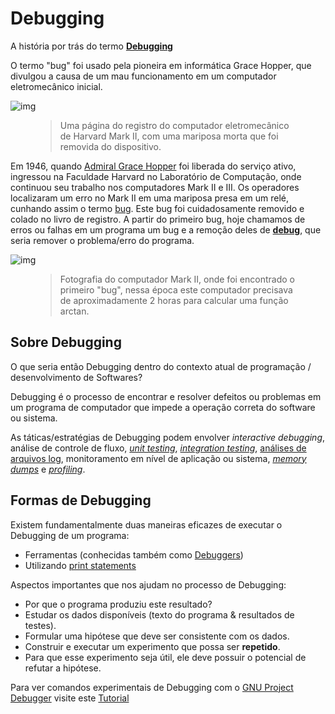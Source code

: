 # Debugging 

A história por trás do termo **[Debugging](https://en.wikipedia.org/wiki/Debugging)**

O termo "bug" foi usado pela pioneira em informática Grace Hopper, que divulgou a causa de um mau funcionamento em um computador eletromecânico inicial. 

![img](https://i.ibb.co/gPKPdBn/fbug.jpg)

<figure>
    <blockquote>
        <p>Uma página do registro do computador eletromecânico de Harvard Mark II, com uma mariposa morta que foi removida do dispositivo.</p>
    </blockquote>
</figure>

Em 1946, quando [Admiral Grace Hopper](https://en.wikipedia.org/wiki/Admiral_Grace_Hopper) foi liberada do serviço ativo, ingressou na Faculdade Harvard no Laboratório de Computação, onde continuou seu trabalho nos computadores Mark II e III. Os operadores localizaram um erro no Mark II em uma mariposa presa em um relé, cunhando assim o termo [bug](https://en.wikipedia.org/wiki/Software_bug). Este bug foi cuidadosamente removido e colado no livro de registro. A partir do primeiro bug, hoje chamamos de erros ou falhas em um programa um bug e a remoção deles de **[debug](https://en.wikipedia.org/wiki/Debugging)**, que seria remover o problema/erro do programa.

![img](https://i.ibb.co/HGY2Sx9/markII.jpg)

<figure>
    <blockquote>
        <p>Fotografia do computador Mark II, onde foi encontrado o primeiro "bug", nessa época este computador precisava de aproximadamente 2 horas para calcular uma função arctan.</p>
    </blockquote>
</figure>

## Sobre Debugging

O que seria então Debugging dentro do contexto atual de programação / desenvolvimento de Softwares?

Debugging é o processo de encontrar e resolver defeitos ou problemas em um programa de computador que impede a operação correta do software ou sistema.

As táticas/estratégias de Debugging podem envolver *interactive debugging*, análise de controle de fluxo, *[unit testing](https://en.wikipedia.org/wiki/Unit_testing)*, *[integration testing](https://en.wikipedia.org/wiki/Integration_testing)*, [análises de arquivos log](https://en.wikipedia.org/wiki/Logfile), monitoramento em nível de aplicação ou sistema, *[memory dumps](https://en.wikipedia.org/wiki/Memory_dump)* e *[profiling](https://en.wikipedia.org/wiki/Profiling_(computer_programming))*.

## Formas de Debugging

Existem fundamentalmente duas maneiras eficazes de executar o Debugging de um programa:

- Ferramentas (conhecidas também como [Debuggers](https://en.wikipedia.org/wiki/Debugger))
- Utilizando [print statements](http://www.personal.psu.edu/jhm/f90/statements/print.html)

Aspectos importantes que nos ajudam no processo de Debugging:

- Por que o programa produziu este resultado?
- Estudar os dados disponíveis (texto do programa & resultados de testes).
- Formular uma hipótese que deve ser consistente com os dados.
- Construir e executar um experimento que possa ser **repetido**.
- Para que esse experimento seja útil, ele deve possuir o potencial de refutar a hipótese.

Para ver comandos experimentais de Debugging com o [GNU Project Debugger](https://www.gnu.org/software/gdb/) visite este [Tutorial](https://github.com/the-akira/IntroComp/blob/master/materiais/Debugging/GDB.md)